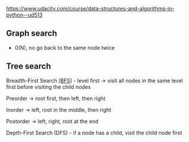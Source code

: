https://www.udacity.com/course/data-structures-and-algorithms-in-python--ud513

## Graph search 

- 0(N), no go back to the same node twice

## Tree search
Breadth-First Search [(BFS)](https://github.com/YIZHE12/DataScienceMakeEasy/blob/master/data_structures/binary_tree.ipynb) - level first -> visit all nodes in the same level first before visiting the child nodes

Preorder -> root first, then left, then right

Inorder ->  left, root in the middle, then right

Postorder -> left, right, root at the end

Depth-First Search (DFS) - if a node has a child, visit the child node first

